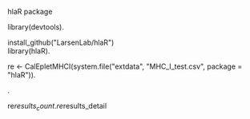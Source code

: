 hlaR package

library(devtools). 
<!--- set repo to public for installation  ---> 
install_github("LarsenLab/hlaR")  
library(hlaR). 
<!--- mis-match of MHC class I --->
re <- CalEpletMHCI(system.file("extdata", "MHC_I_test.csv", package = "hlaR")). 
<!--- check result --->. 
re$results_count. 
re$results_detail

